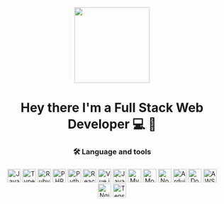 <div align="center">
  <img height="170" src="https://i.pinimg.com/originals/c2/58/82/c25882c15c5e1a39091f3d0bed50f3e9.gif"  />
</div>


###

<h1 align="center">Hey there I'm a Full Stack Web Developer 💻 👋</h1>

###

<h3 align="center">🛠 Language and tools</h3>

###

<div align="center">
  <img src="https://skillicons.dev/icons?i=js" height="30" alt="JavaScript" />
  <img src="https://skillicons.dev/icons?i=ts" height="30" alt="TypeScript" />
  <img src="https://cdn.jsdelivr.net/gh/devicons/devicon/icons/ruby/ruby-original.svg" height="30" alt="Ruby" />
  <img src="https://cdn.jsdelivr.net/gh/devicons/devicon/icons/php/php-original.svg" height="30" alt="PHP" />
  <img src="https://cdn.jsdelivr.net/gh/devicons/devicon/icons/python/python-original.svg" height="30" alt="Python" />
  <img src="https://cdn.jsdelivr.net/gh/devicons/devicon/icons/react/react-original.svg" height="30" alt="React" />
  <img src="https://cdn.jsdelivr.net/gh/devicons/devicon/icons/vuejs/vuejs-original.svg" height="30" alt="Vue.js" />
  <img src="https://cdn.jsdelivr.net/gh/devicons/devicon/icons/java/java-original.svg" height="30" alt="Java" />
  <img src="https://cdn.jsdelivr.net/gh/devicons/devicon/icons/mysql/mysql-original.svg" height="30" alt="MySQL" />
  <img src="https://skillicons.dev/icons?i=mongodb" height="30" alt="MongoDB" />
  <img src="https://cdn.simpleicons.org/nodedotjs/339933" height="30" alt="Node.js" />
  <img src="https://cdn.jsdelivr.net/gh/devicons/devicon/icons/arduino/arduino-original.svg" height="30" alt="Arduino" />
  <img src="https://cdn.simpleicons.org/docker/2496ED" height="30" alt="Docker" />
  <img src="https://skillicons.dev/icons?i=aws" height="30" alt="AWS" />
  <img src="https://cdn.simpleicons.org/nginx/009639" height="30" alt="Nginx" />
  <img src="https://cdn.simpleicons.org/tensorflow/FF6F00" height="30" alt="TensorFlow" />
</div>
